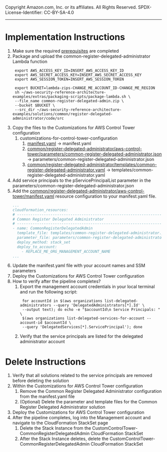 Copyright Amazon.com, Inc. or its affiliates. All Rights Reserved. SPDX-License-Identifier: CC-BY-SA-4.0

----
   
# Implementation Instructions

1. Make sure the required [prerequisites](../../../../extras/aws-control-tower/prerequisites/README.md) are completed
2. Package and upload the common-register-delegated-administrator Lambda function
   ```shell
    export AWS_ACCESS_KEY_ID=INSERT_AWS_ACCESS_KEY_ID
    export AWS_SECRET_ACCESS_KEY=INSERT_AWS_SECRET_ACCESS_KEY
    export AWS_SESSION_TOKEN=INSERT_AWS_SESSION_TOKEN
   
    export BUCKET=lambda-zips-CHANGE_ME_ACCOUNT_ID-CHANGE_ME_REGION
    sh ~/aws-security-reference-architecture-examples/extras/packaging-scripts/package-lambda.sh \
    --file_name common-register-delegated-admin.zip \
    --bucket $BUCKET \
    --src_dir ~/aws-security-reference-architecture-examples/solutions/common/register-delegated-admninistrator/code/src
   ```
3. Copy the files to the Customizations for AWS Control Tower configuration 
   1. customizations-for-control-tower-configuration
       1. [manifest.yaml](manifest.yaml) -> manifest.yaml 
       2. [common/register-delegated-administrator/aws-control-tower/parameters/common-register-delegated-administrator.json](../../../common/register-delegated-administrator/aws-control-tower/parameters/common-register-delegated-administrator.json) 
          -> parameters/common-register-delegated-administrator.json
       3. [common/register-delegated-administrator/templates/common-register-delegated-administrator.yaml](../../../common/register-delegated-administrator/templates/common-register-delegated-administrator.yaml) 
          -> templates/common-register-delegated-administrator.yaml
4. Add service principals to the pServicePrincipalList parameter in the 
   parameters/common-register-delegated-administrator.json
5. Add the [common/register-delegated-administrator/aws-control-tower/manifest.yaml](../../../common/register-delegated-administrator/aws-control-tower)
   resource configuration to your manifest.yaml file.
   ```yaml
   ...
   cloudformation_resources:
   # -----------------------------------------------------------------------------
   # Common Register Delegated Administrator
   # -----------------------------------------------------------------------------
   - name: CommonRegisterDelegatedAdmin
     template_file: templates/common-register-delegated-administrator.yaml
     parameter_file: parameters/common-register-delegated-administrator.json
     deploy_method: stack_set
     deploy_to_account:
       - REPLACE_ME_ORG_MANAGEMENT_ACCOUNT_NAME
   ...
   ```
6. Update the manifest.yaml file with your account names and SSM parameters
7. Deploy the Customizations for AWS Control Tower configuration
8. How to verify after the pipeline completes?
   1. Export the management account credentials in your local terminal and run the following script:
      ```shell
       for accountId in $(aws organizations list-delegated-administrators --query 'DelegatedAdministrators[*].Id' \
       --output text); do echo -e "$accountId\n Service Principals: " \
       $(aws organizations list-delegated-services-for-account --account-id $accountId \
       --query 'DelegatedServices[*].ServicePrincipal'); done
      ```
   2. Verify that the service principals are listed for the delegated administrator account
      
# Delete Instructions

1. Verify that all solutions related to the service principals are removed before deleting the solution
2. Within the Customizations for AWS Control Tower configuration
   1. Remove the Common Register Delegated Administrator configuration from the manifest.yaml file
   2. (Optional) Delete the parameter and template files for the Common Register Delegated Administrator solution
3. Deploy the Customizations for AWS Control Tower configuration
4. After the pipeline completes, log into the Management account and navigate to the CloudFormation StackSet page
   1. Delete the Stack Instance from the CustomControlTower-CommonRegisterDelegatedAdmin CloudFormation StackSet
   2. After the Stack Instance deletes, delete the CustomControlTower-CommonRegisterDelegatedAdmin CloudFormation 
      StackSet
   